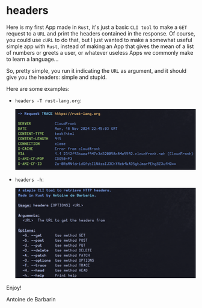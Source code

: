 # headers

Here is my first App made in `Rust`, it's just a basic `CLI tool` to make a `GET` request to a `URL` and print the headers contained in the response.
Of course, you could use `cURL` to do that, but I just wanted to make a somewhat useful simple app with `Rust`,
instead of making an App that gives the mean of a list of numbers or greets a user, or whatever useless Apps we commonly make to learn a language...

So, pretty simple, you run it indicating the `URL` as argument, and it should give you the headers: simple and stupid.

Here are some examples:

- `headers -T rust-lang.org`:

    ![img.png](img.png)

- `headers -h`:

    ![img_2.png](img_2.png)

Enjoy!

Antoine de Barbarin
